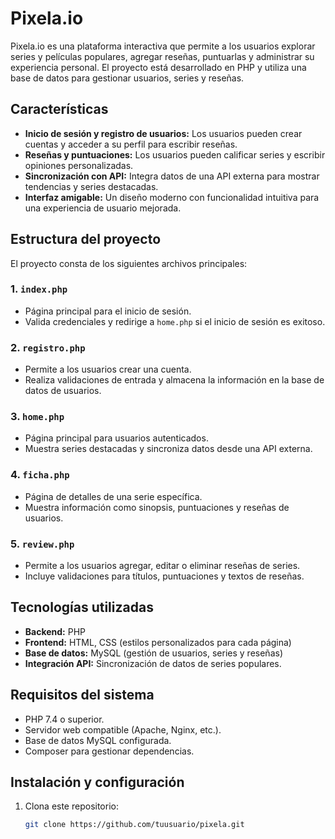 # Pixela.io

Pixela.io es una plataforma interactiva que permite a los usuarios explorar series y películas populares, agregar reseñas, puntuarlas y administrar su experiencia personal. El proyecto está desarrollado en PHP y utiliza una base de datos para gestionar usuarios, series y reseñas.

## Características

- **Inicio de sesión y registro de usuarios:** Los usuarios pueden crear cuentas y acceder a su perfil para escribir reseñas.
- **Reseñas y puntuaciones:** Los usuarios pueden calificar series y escribir opiniones personalizadas.
- **Sincronización con API:** Integra datos de una API externa para mostrar tendencias y series destacadas.
- **Interfaz amigable:** Un diseño moderno con funcionalidad intuitiva para una experiencia de usuario mejorada.

## Estructura del proyecto

El proyecto consta de los siguientes archivos principales:

### 1. `index.php`
- Página principal para el inicio de sesión.
- Valida credenciales y redirige a `home.php` si el inicio de sesión es exitoso.

### 2. `registro.php`
- Permite a los usuarios crear una cuenta.
- Realiza validaciones de entrada y almacena la información en la base de datos de usuarios.

### 3. `home.php`
- Página principal para usuarios autenticados.
- Muestra series destacadas y sincroniza datos desde una API externa.

### 4. `ficha.php`
- Página de detalles de una serie específica.
- Muestra información como sinopsis, puntuaciones y reseñas de usuarios.

### 5. `review.php`
- Permite a los usuarios agregar, editar o eliminar reseñas de series.
- Incluye validaciones para títulos, puntuaciones y textos de reseñas.

## Tecnologías utilizadas

- **Backend:** PHP
- **Frontend:** HTML, CSS (estilos personalizados para cada página)
- **Base de datos:** MySQL (gestión de usuarios, series y reseñas)
- **Integración API:** Sincronización de datos de series populares.

## Requisitos del sistema

- PHP 7.4 o superior.
- Servidor web compatible (Apache, Nginx, etc.).
- Base de datos MySQL configurada.
- Composer para gestionar dependencias.

## Instalación y configuración

1. Clona este repositorio:
   ```bash
   git clone https://github.com/tuusuario/pixela.git
